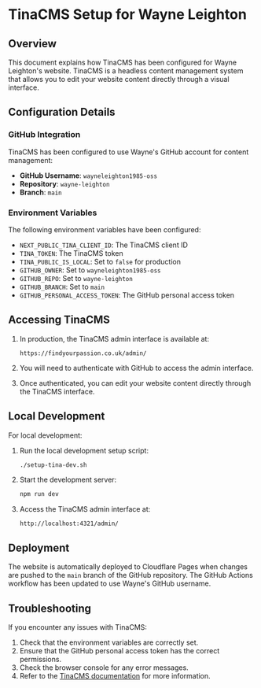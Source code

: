 # TinaCMS Setup for Wayne Leighton

## Overview

This document explains how TinaCMS has been configured for Wayne Leighton's website. TinaCMS is a headless content management system that allows you to edit your website content directly through a visual interface.

## Configuration Details

### GitHub Integration

TinaCMS has been configured to use Wayne's GitHub account for content management:

- **GitHub Username**: `wayneleighton1985-oss`
- **Repository**: `wayne-leighton`
- **Branch**: `main`

### Environment Variables

The following environment variables have been configured:

- `NEXT_PUBLIC_TINA_CLIENT_ID`: The TinaCMS client ID
- `TINA_TOKEN`: The TinaCMS token
- `TINA_PUBLIC_IS_LOCAL`: Set to `false` for production
- `GITHUB_OWNER`: Set to `wayneleighton1985-oss`
- `GITHUB_REPO`: Set to `wayne-leighton`
- `GITHUB_BRANCH`: Set to `main`
- `GITHUB_PERSONAL_ACCESS_TOKEN`: The GitHub personal access token

## Accessing TinaCMS

1. In production, the TinaCMS admin interface is available at:
   ```
   https://findyourpassion.co.uk/admin/
   ```

2. You will need to authenticate with GitHub to access the admin interface.

3. Once authenticated, you can edit your website content directly through the TinaCMS interface.

## Local Development

For local development:

1. Run the local development setup script:
   ```bash
   ./setup-tina-dev.sh
   ```

2. Start the development server:
   ```bash
   npm run dev
   ```

3. Access the TinaCMS admin interface at:
   ```
   http://localhost:4321/admin/
   ```

## Deployment

The website is automatically deployed to Cloudflare Pages when changes are pushed to the `main` branch of the GitHub repository. The GitHub Actions workflow has been updated to use Wayne's GitHub username.

## Troubleshooting

If you encounter any issues with TinaCMS:

1. Check that the environment variables are correctly set.
2. Ensure that the GitHub personal access token has the correct permissions.
3. Check the browser console for any error messages.
4. Refer to the [TinaCMS documentation](https://tina.io/docs/) for more information.